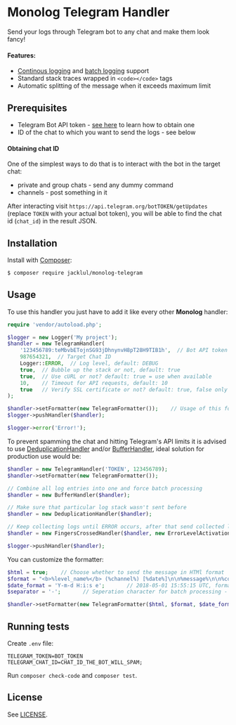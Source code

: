 # Monolog Telegram Handler

Send your logs through Telegram bot to any chat and make them look fancy!

#### Features:
- [Continous logging](https://i.imgur.com/8EnxO90.jpg) and [batch logging](https://i.imgur.com/4C9Y6cT.jpg) support
- Standard stack traces wrapped in `<code></code>` tags
- Automatic splitting of the message when it exceeds maximum limit

## Prerequisites

 - Telegram Bot API token - [see here](https://core.telegram.org/bots#creating-a-new-bot) to learn how to obtain one
 - ID of the chat to which you want to send the logs - see below
 
#### Obtaining chat ID

One of the simplest ways to do that is to interact with the bot in the target chat:
- private and group chats - send any dummy command
- channels - post something in it

After interacting visit `https://api.telegram.org/botTOKEN/getUpdates` (replace `TOKEN` with your actual bot token), you will be able to find the chat id (`chat_id`) in the result JSON.

## Installation

Install with [Composer](https://github.com/composer/composer):

```bash
$ composer require jacklul/monolog-telegram
```

## Usage

To use this handler you just have to add it like every other **Monolog** handler:

```php
require 'vendor/autoload.php';

$logger = new Logger('My project');
$handler = new TelegramHandler(
    '123456789:teMbvbETojnSG93jDhnynvH8pT28H9TIB1h',  // Bot API token
    987654321,  // Target Chat ID
    Logger::ERROR,  // Log level, default: DEBUG
    true,  // Bubble up the stack or not, default: true
    true,  // Use cURL or not? default: true = use when available
    10,    // Timeout for API requests, default: 10
    true   // Verify SSL certificate or not? default: true, false only useful for development - avoid in production
);

$handler->setFormatter(new TelegramFormatter());    // Usage of this formatter is optional but recommended if you want better message layout
$logger->pushHandler($handler);

$logger->error('Error!');
```

To prevent spamming the chat and hitting Telegram's API limits it is advised to use
 [DeduplicationHandler](https://github.com/Seldaek/monolog/blob/master/src/Monolog/Handler/DeduplicationHandler.php) and/or [BufferHandler](https://github.com/Seldaek/monolog/blob/master/src/Monolog/Handler/BufferHandler.php), ideal solution for production use would be:

```php
$handler = new TelegramHandler('TOKEN', 123456789);
$handler->setFormatter(new TelegramFormatter());

// Combine all log entries into one and force batch processing
$handler = new BufferHandler($handler);

// Make sure that particular log stack wasn't sent before
$handler = new DeduplicationHandler($handler);

// Keep collecting logs until ERROR occurs, after that send collected logs to $handler
$handler = new FingersCrossedHandler($handler, new ErrorLevelActivationStrategy(Logger::ERROR));

$logger->pushHandler($handler);
```

You can customize the formatter:

```php
$html = true;    // Choose whether to send the message in HTMl format
$format = "<b>%level_name%</b> (%channel%) [%date%]\n\n%message%\n\n%context%%extra%";   // Error (My project) [2018-05-01 15:55:15 UTC]
$date_format = 'Y-m-d H:i:s e';       // 2018-05-01 15:55:15 UTC, format must be supported by DateTime::format
$separator = '-';       // Seperation character for batch processing - when empty one empty line is used

$handler->setFormatter(new TelegramFormatter($html, $format, $date_format, $separator));
```

## Running tests

Create `.env` file:
```
TELEGRAM_TOKEN=BOT_TOKEN
TELEGRAM_CHAT_ID=CHAT_ID_THE_BOT_WILL_SPAM;
```

Run `composer check-code` and `composer test`.

## License

See [LICENSE](LICENSE).

